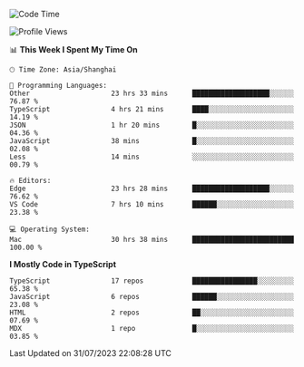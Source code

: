 <!--START_SECTION:waka-->
![Code Time](http://img.shields.io/badge/Code%20Time-4%2C903%20hrs%2011%20mins-blue)

![Profile Views](http://img.shields.io/badge/Profile%20Views-1-blue)

📊 **This Week I Spent My Time On** 

```text
🕑︎ Time Zone: Asia/Shanghai

💬 Programming Languages: 
Other                    23 hrs 33 mins      ███████████████████░░░░░░   76.87 % 
TypeScript               4 hrs 21 mins       ████░░░░░░░░░░░░░░░░░░░░░   14.19 % 
JSON                     1 hr 20 mins        █░░░░░░░░░░░░░░░░░░░░░░░░   04.36 % 
JavaScript               38 mins             █░░░░░░░░░░░░░░░░░░░░░░░░   02.08 % 
Less                     14 mins             ░░░░░░░░░░░░░░░░░░░░░░░░░   00.79 % 

🔥 Editors: 
Edge                     23 hrs 28 mins      ███████████████████░░░░░░   76.62 % 
VS Code                  7 hrs 10 mins       ██████░░░░░░░░░░░░░░░░░░░   23.38 % 

💻 Operating System: 
Mac                      30 hrs 38 mins      █████████████████████████   100.00 % 
```

**I Mostly Code in TypeScript** 

```text
TypeScript               17 repos            ████████████████░░░░░░░░░   65.38 % 
JavaScript               6 repos             ██████░░░░░░░░░░░░░░░░░░░   23.08 % 
HTML                     2 repos             ██░░░░░░░░░░░░░░░░░░░░░░░   07.69 % 
MDX                      1 repo              █░░░░░░░░░░░░░░░░░░░░░░░░   03.85 % 
```




 Last Updated on 31/07/2023 22:08:28 UTC
<!--END_SECTION:waka-->
